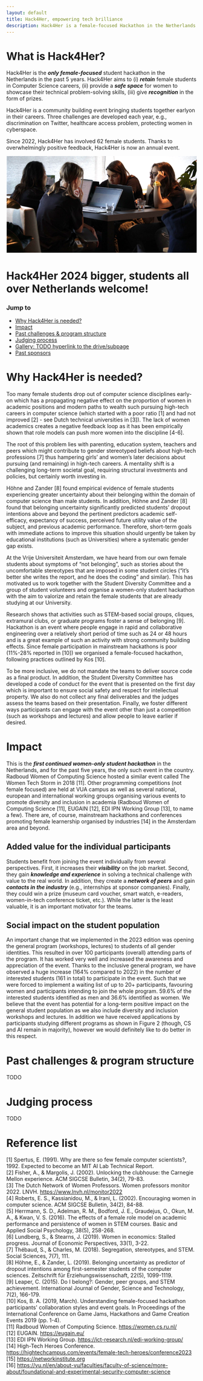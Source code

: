 ```yaml
---
layout: default
title: Hack4Her, empowering tech brilliance
description: Hack4Her is a female-focused Hackathon in the Netherlands.
---
```


# What is Hack4Her?
Hack4Her is the _**only female-focused**_ student hackathon in the Netherlands in the past 5 years. Hack4Her aims to (i) _**retain**_ female students in Computer Science careers, (ii) provide a _**safe space**_ for women to showcase their technical problem-solving skills, (iii) give _**recognition**_ in the form of prizes.

Hack4Her is a community building event bringing students together earlyon in their careers. Three challenges are developed each year, e.g., discrimination on Twitter, healthcare access problem, protecting women in cyberspace.

Since 2022, Hack4Her has involved 62 female students. Thanks to overwhelmingly positive feedback, Hack4Her is now an annual event.

![Hacking](hacking.png)

# Hack4Her 2024 bigger, students all over Netherlands welcome!

### Jump to

*   <a href="#anchor-why">Why Hack4Her is needed?</a> 
*   <a href="#anchor-impact">Impact</a> 
*   <a href="#anchor-past">Past challenges & program structure</a> 
*   <a href="#anchor-judging">Judging process</a> 
*   <a href="#anchor-gallery">Gallery: TODO hyperlink to the drive/subpage</a> 
*   <a href="#anchor-sponsors">Past sponsors</a> 


# <a id="anchor-why">Why Hack4Her is needed?</a> 
Too many female students drop out of computer science disciplines early-on which has a propagating negative effect on the proportion of women in academic positions and modern paths to wealth such pursuing high-tech careers in computer science (which started with a poor ratio [1] and had not improved [2] - see Dutch technical universities in [3]). The lack of women academics creates a negative feedback loop as it has been empirically shown that role models can push more women into the discipline [4-6].

The root of this problem lies with parenting, education system, teachers and peers which might contribute to gender stereotyped beliefs about high-tech professions [7] thus hampering girls’ and women’s later decisions about pursuing (and remaining) in high-tech careers. A mentality shift is a challenging long-term societal goal, requiring structural investments and policies, but certainly worth investing in. 

Höhne and Zander [8] found empirical evidence of female students experiencing greater uncertainty about their belonging within the domain of computer science than male students. In addition, Höhne and Zander [8] found that belonging uncertainty significantly predicted students’ dropout intentions above and beyond the pertinent predictors academic self-efficacy, expectancy of success, perceived future utility value of the subject, and previous academic performance. Therefore, short-term goals with immediate actions to improve this situation should urgently be taken by educational institutions (such as Universities) where a systematic gender gap exists.

At the Vrije Universiteit Amsterdam, we have heard from our own female students about symptoms of “not belonging”, such as stories about the uncomfortable stereotypes that are imposed in some student circles (“it’s better she writes the report, and he does the coding” and similar). This has motivated us to work together with the Student Diversity Committee and a group of student volunteers and organise a women-only student hackathon with the aim to valorize and retain the female students that are already studying at our University.

Research shows that activities such as STEM-based social groups, cliques, extramural clubs, or graduate programs foster a sense of belonging [9]. Hackathon is an event where people engage in rapid and collaborative engineering over a relatively short period of time such as 24 or 48 hours and is a great example of such an activity with strong community building effects. Since female participation in mainstream hackathons is poor (11%-28% reported in [10]) we organised a female-focused hackathon, following practices outlined by Kos [10]. 

To be more inclusive, we do not mandate the teams to deliver source code as a final product. In addition, the Student Diversity Committee has developed a code of conduct for the event that is presented on the first day which is important to ensure social safety and respect for intellectual property. We also do not collect any final deliverables and the judges assess the teams based on their presentation. Finally, we foster different ways participants can engage with the event other than just a competition (such as workshops and lectures) and allow people to leave earlier if desired.

# <a id="anchor-impact">Impact</a> 
This is the _**first continued women-only student hackathon**_ in the Netherlands, and for the past five years, the only such event in the country. Radboud Women of Computing Science hosted a similar event called The Women Tech Storm in 2018 [11]. Other programming competitions (not female focused) are held at VUA campus as well as several national, european and international working groups organising various events to promote diversity and inclusion in academia (Radboud Women of Computing Science [11], EUGAIN [12], EDI IPN Working Group [13], to name a few). There are, of course, mainstream hackathons and conferences promoting female learnership organised by industries [14] in the Amsterdam area and beyond.

## Added value for the individual participants
Students benefit from joining the event individually from several perspectives. First, it increases their _**visibility**_ on the job market. Second, they gain _**knowledge and experience**_ in solving a technical challenge with value to the real world. In addition, they create a _**network of peers**_ and gain _**contacts in the industry**_ (e.g., internships at sponsor companies). Finally, they could win a prize (museum card voucher, smart watch, e-readers, women-in-tech conference ticket, etc.). While the latter is the least valuable, it is an important motivator for the teams.

## Social impact on the student population
An important change that we implemented in the 2023 edition was opening the general program (workshops, lectures) to students of all gender identities. This resulted in over 100 participants (overall) attending parts of the program. It has worked very well and increased the awareness and appreciation of the event. Thanks to the inclusive general program, we have observed a huge increase (164% compared to 2022) in the number of interested students (161 in total) to participate in the event. Such that we were forced to implement a waiting list of up to 20+ participants, favouring women and participants intending to join the whole program. 59.6% of the interested students identified as men and 36.6% identified as women. We believe that the event has potential for a long-term positive impact on the general student population as we also include diversity and inclusion workshops and lectures. In addition we have received applications by participants studying different programs as shown in Figure 2 (though, CS and AI remain in majority), however we would definitely like to do better in this respect.


# <a id="anchor-past">Past challenges & program structure</a> 

TODO

# <a id="anchor-judging">Judging process</a> 

TODO

# Reference list
[1] Spertus, E. (1991). Why are there so few female computer scientists?, 1992. Expected to become an MIT AI Lab Technical Report. <br>
[2] Fisher, A., & Margolis, J. (2002). Unlocking the clubhouse: the Carnegie Mellon experience. ACM SIGCSE Bulletin, 34(2), 79-83. <br>
[3] The Dutch Network of Women Professors. Women professors monitor 2022. LNVH. https://www.lnvh.nl/monitor2022  <br>
[4] Roberts, E. S., Kassianidou, M., & Irani, L. (2002). Encouraging women in computer science. ACM SIGCSE Bulletin, 34(2), 84-88. <br>
[5] Herrmann, S. D., Adelman, R. M., Bodford, J. E., Graudejus, O., Okun, M. A., & Kwan, V. S. (2016). The effects of a female role model on academic performance and persistence of women in STEM courses. Basic and Applied Social Psychology, 38(5), 258-268. <br>
[6] Lundberg, S., & Stearns, J. (2019). Women in economics: Stalled progress. Journal of Economic Perspectives, 33(1), 3-22. <br>
[7] Thébaud, S., & Charles, M. (2018). Segregation, stereotypes, and STEM. Social Sciences, 7(7), 111. <br>
[8] Höhne, E., & Zander, L. (2019). Belonging uncertainty as predictor of dropout intentions among first-semester students of the computer sciences. Zeitschrift für Erziehungswissenschaft, 22(5), 1099-1119. <br>
[9] Leaper, C. (2015). Do I belong?: Gender, peer groups, and STEM achievement. International Journal of Gender, Science and Technology, 7(2), 166-179. <br>
[10] Kos, B. A. (2019, March). Understanding female-focused hackathon participants' collaboration styles and event goals. In Proceedings of the International Conference on Game Jams, Hackathons and Game Creation Events 2019 (pp. 1-4). <br>
[11] Radboud Women of Computing Science. https://women.cs.ru.nl/  <br>
[12] EUGAIN. https://eugain.eu/ <br>
[13] EDI IPN Working Group. https://ict-research.nl/edi-working-group/  <br>
[14] High-Tech Heroes Conference. https://hightechcampus.com/events/female-tech-heroes/conference2023  <br>
[15] https://networkinstitute.org  <br>
[16] https://vu.nl/en/about-vu/faculties/faculty-of-science/more-about/foundational-and-experimental-security-computer-science <br>

<!-- 
Text can be **bold**, _italic_, or ~~strikethrough~~.

[Link to another page](./another-page.html).
 
There should be whitespace between paragraphs.

There should be whitespace between paragraphs. We recommend including a README, or a file with information about your project.

# Header 1

This is a normal paragraph following a header. GitHub is a code hosting platform for version control and collaboration. It lets you and others work together on projects from anywhere.

## Header 2

> This is a blockquote following a header.
>
> When something is important enough, you do it even if the odds are not in your favor.

### Header 3

```js
// Javascript code with syntax highlighting.
var fun = function lang(l) {
  dateformat.i18n = require('./lang/' + l)
  return true;
}
```

```ruby
# Ruby code with syntax highlighting
GitHubPages::Dependencies.gems.each do |gem, version|
  s.add_dependency(gem, "= #{version}")
end
```

#### Header 4

*   This is an unordered list following a header.
*   This is an unordered list following a header.
*   This is an unordered list following a header.

##### Header 5

1.  This is an ordered list following a header.
2.  This is an ordered list following a header.
3.  This is an ordered list following a header.

###### Header 6

| head1        | head two          | three |
|:-------------|:------------------|:------|
| ok           | good swedish fish | nice  |
| out of stock | good and plenty   | nice  |
| ok           | good `oreos`      | hmm   |
| ok           | good `zoute` drop | yumm  |

### There's a horizontal rule below this.

* * *

### Here is an unordered list:

*   Item foo
*   Item bar
*   Item baz
*   Item zip

### And an ordered list:

1.  Item one
1.  Item two
1.  Item three
1.  Item four

### And a nested list:

- level 1 item
  - level 2 item
  - level 2 item
    - level 3 item
    - level 3 item
- level 1 item
  - level 2 item
  - level 2 item
  - level 2 item
- level 1 item
  - level 2 item
  - level 2 item
- level 1 item

### Small image

![Octocat](https://github.githubassets.com/images/icons/emoji/octocat.png)

### Large image

![Branching](https://guides.github.com/activities/hello-world/branching.png)


### Definition lists can be used with HTML syntax.

<dl>
<dt>Name</dt>
<dd>Godzilla</dd>
<dt>Born</dt>
<dd>1952</dd>
<dt>Birthplace</dt>
<dd>Japan</dd>
<dt>Color</dt>
<dd>Green</dd>
</dl>

```
Long, single-line code blocks should not wrap. They should horizontally scroll if they are too long. This line should be long enough to demonstrate this.
```

```
The final element.
```
-->